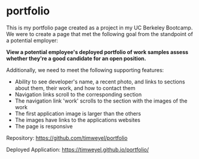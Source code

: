 # portfolio

This is my portfolio page created as a project in my UC Berkeley Bootcamp. We were to create a page that met the following goal from the standpoint of a potential employer:

**View a potential employee's deployed portfolio of work samples assess whether they're a good candidate for an open position.**

Additionally, we need to meet the following supporting features:
- Ability to see developer's name, a recent photo, and links to sections about them, their work, and how to contact them
- Navigation links scroll to the corresponding section
- The navigation link 'work' scrolls to the section with the images of the work
- The first application image is larger than the others
- The images have links to the applications websites
- The page is responsive

Repository: https://github.com/timweyel/portfolio

Deployed Application: https://timweyel.github.io/portfolio/

